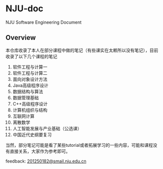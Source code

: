 # NJU-doc
NJU Software Engineering Document

## Overview

本仓库收录了本人在部分课程中做的笔记（有些课实在太赖所以没有笔记），目前收录了以下几个课程的笔记

1. 软件工程与计算一
2. 软件工程与计算二
3. 面向对象设计方法
4. Java高级程序设计
5. 数据结构与算法
6. 数据管理基础
7. C++高级程序设计
8. 计算机组织与结构
9. 互联网计算
10. 离散数学
11. 人工智能发展与产业基础（公选课）
12. 中国近代史纲要复习

当然，部分笔记可能是看了某些tutorial或者拓展学习的一些内容，可能和课程没有直接关系，大家作为参考即可。

feedback: 201250182@smail.nju.edu.cn
